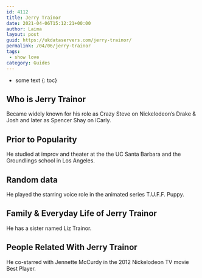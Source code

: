 ```yaml
---
id: 4112
title: Jerry Trainor
date: 2021-04-06T15:12:21+00:00
author: Laima
layout: post
guid: https://ukdataservers.com/jerry-trainor/
permalink: /04/06/jerry-trainor
tags:
 - show love
category: Guides
---
```


* some text
{: toc}


## Who is Jerry Trainor
                  
                  
                  
Became widely known for his role as Crazy Steve on Nickelodeon&#8217;s Drake & Josh and later as Spencer Shay on iCarly.
                  
              
            
              
            
                
                
                
## Prior to Popularity
                  
                  
                  
He studied at improv and theater at the the UC Santa Barbara and the Groundlings school in Los Angeles. 
                  
              
            
              
            
                
                
                
## Random data
                  
                  
                  
He played the starring voice role in the animated series T.U.F.F. Puppy.  
                  
              
            
              
            
                
                
                
## Family & Everyday Life of Jerry Trainor
                  
                  
                  
He has a sister named Liz Trainor. 
                  
              
            
              
            
                
                
                
## People Related With Jerry Trainor
                  
                  
                  
He co-starred with Jennette McCurdy in the 2012 Nickelodeon TV movie Best Player. 
                  
              
            
              
            
                
              
            
              
              
            
            
              
            
          
          
          